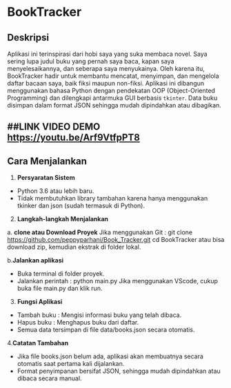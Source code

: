 # BookTracker

## Deskripsi
Aplikasi ini terinspirasi dari hobi saya yang suka membaca novel. Saya sering lupa judul buku yang pernah saya baca, kapan saya menyelesaikannya, dan seberapa saya menyukainya. Oleh karena itu, BookTracker hadir untuk membantu mencatat, menyimpan, dan mengelola daftar bacaan saya, baik fiksi maupun non-fiksi.
Aplikasi ini dibangun menggunakan bahasa Python dengan pendekatan OOP (Object-Oriented Programming) dan dilengkapi antarmuka GUI berbasis `tkinter`. Data buku disimpan dalam format JSON sehingga mudah dipindahkan atau dibagikan.

##**LINK VIDEO DEMO**
https://youtu.be/Arf9VtfpPT8 
-------------------------------------------------------------------------------------------------------------------------------------------------

## Cara Menjalankan

1. **Persyaratan Sistem**
- Python 3.6 atau lebih baru.
- Tidak membutuhkan library tambahan karena hanya menggunakan tkinker dan json (sudah termasuk di Python).

2. **Langkah-langkah Menjalankan**
   
a. **clone atau Download Proyek**
Jika menggunakan Git :
git clone https://github.com/peppyparhani/Book_Tracker.git
cd BookTracker
atau bisa download zip, kemudian ekstrak di folder lokal. 

b.**Jalankan aplikasi**
- Buka terminal di folder proyek.
- Jalankan perintah : python main.py
Jika menggunakan VScode, cukup buka file main.py dan klik run.

3. **Fungsi Aplikasi**
- Tambah buku : Mengisi informasi buku yang telah dibaca.
- Hapus buku : Menghapus buku dari daftar.
- Semua data tersimpan di file data/books.json secara otomatis.

4.**Catatan Tambahan**
- Jika file books.json belum ada, aplikasi akan membuatnya secara otomatis saat pertama kali dijalankan.
- Format penyimpanan bersifat JSON, sehingga mudah dipindahkan atau dibaca secara manual.

